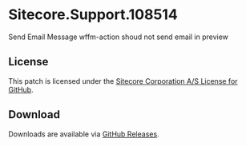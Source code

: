 # Sitecore.Support.108514
Send Email Message wffm-action shoud not send email in preview

## License  
This patch is licensed under the [Sitecore Corporation A/S License for GitHub](https://github.com/sitecoresupport/Sitecore.Support.108514/blob/master/LICENSE).  

## Download  
Downloads are available via [GitHub Releases](https://github.com/sitecoresupport/Sitecore.Support.108514/releases).  
